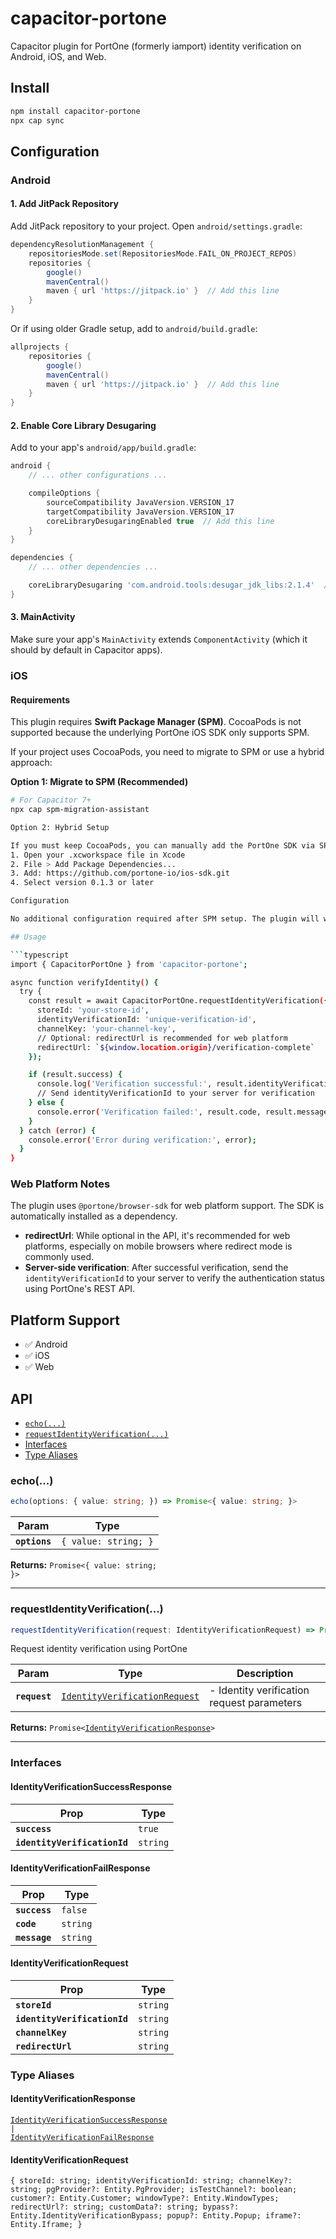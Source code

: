 # capacitor-portone

Capacitor plugin for PortOne (formerly iamport) identity verification on Android, iOS, and Web.

## Install

```bash
npm install capacitor-portone
npx cap sync
```

## Configuration

### Android

#### 1. Add JitPack Repository

Add JitPack repository to your project. Open `android/settings.gradle`:

```gradle
dependencyResolutionManagement {
    repositoriesMode.set(RepositoriesMode.FAIL_ON_PROJECT_REPOS)
    repositories {
        google()
        mavenCentral()
        maven { url 'https://jitpack.io' }  // Add this line
    }
}
```

Or if using older Gradle setup, add to `android/build.gradle`:

```gradle
allprojects {
    repositories {
        google()
        mavenCentral()
        maven { url 'https://jitpack.io' }  // Add this line
    }
}
```

#### 2. Enable Core Library Desugaring

Add to your app's `android/app/build.gradle`:

```gradle
android {
    // ... other configurations ...

    compileOptions {
        sourceCompatibility JavaVersion.VERSION_17
        targetCompatibility JavaVersion.VERSION_17
        coreLibraryDesugaringEnabled true  // Add this line
    }
}

dependencies {
    // ... other dependencies ...

    coreLibraryDesugaring 'com.android.tools:desugar_jdk_libs:2.1.4'  // Add this line
}
```

#### 3. MainActivity

Make sure your app's `MainActivity` extends `ComponentActivity` (which it should by default in Capacitor apps).

### iOS

#### Requirements

This plugin requires **Swift Package Manager (SPM)**. CocoaPods is not supported because the underlying PortOne iOS SDK only supports SPM.

If your project uses CocoaPods, you need to migrate to SPM or use a hybrid approach:

**Option 1: Migrate to SPM (Recommended)**
```bash
# For Capacitor 7+
npx cap spm-migration-assistant

Option 2: Hybrid Setup

If you must keep CocoaPods, you can manually add the PortOne SDK via SPM in Xcode:
1. Open your .xcworkspace file in Xcode
2. File > Add Package Dependencies...
3. Add: https://github.com/portone-io/ios-sdk.git
4. Select version 0.1.3 or later

Configuration

No additional configuration required after SPM setup. The plugin will work out of the box.

## Usage

```typescript
import { CapacitorPortOne } from 'capacitor-portone';

async function verifyIdentity() {
  try {
    const result = await CapacitorPortOne.requestIdentityVerification({
      storeId: 'your-store-id',
      identityVerificationId: 'unique-verification-id',
      channelKey: 'your-channel-key',
      // Optional: redirectUrl is recommended for web platform
      redirectUrl: `${window.location.origin}/verification-complete`
    });

    if (result.success) {
      console.log('Verification successful:', result.identityVerificationId);
      // Send identityVerificationId to your server for verification
    } else {
      console.error('Verification failed:', result.code, result.message);
    }
  } catch (error) {
    console.error('Error during verification:', error);
  }
}
```

### Web Platform Notes

The plugin uses `@portone/browser-sdk` for web platform support. The SDK is automatically installed as a dependency.

- **redirectUrl**: While optional in the API, it's recommended for web platforms, especially on mobile browsers where redirect mode is commonly used.
- **Server-side verification**: After successful verification, send the `identityVerificationId` to your server to verify the authentication status using PortOne's REST API.

## Platform Support

- ✅ Android
- ✅ iOS
- ✅ Web

## API

<docgen-index>

* [`echo(...)`](#echo)
* [`requestIdentityVerification(...)`](#requestidentityverification)
* [Interfaces](#interfaces)
* [Type Aliases](#type-aliases)

</docgen-index>

<docgen-api>
<!--Update the source file JSDoc comments and rerun docgen to update the docs below-->

### echo(...)

```typescript
echo(options: { value: string; }) => Promise<{ value: string; }>
```

| Param         | Type                            |
| ------------- | ------------------------------- |
| **`options`** | <code>{ value: string; }</code> |

**Returns:** <code>Promise&lt;{ value: string; }&gt;</code>

--------------------


### requestIdentityVerification(...)

```typescript
requestIdentityVerification(request: IdentityVerificationRequest) => Promise<IdentityVerificationResponse>
```

Request identity verification using PortOne

| Param         | Type                                                                                | Description                                |
| ------------- | ----------------------------------------------------------------------------------- | ------------------------------------------ |
| **`request`** | <code><a href="#identityverificationrequest">IdentityVerificationRequest</a></code> | - Identity verification request parameters |

**Returns:** <code>Promise&lt;<a href="#identityverificationresponse">IdentityVerificationResponse</a>&gt;</code>

--------------------


### Interfaces


#### IdentityVerificationSuccessResponse

| Prop                         | Type                |
| ---------------------------- | ------------------- |
| **`success`**                | <code>true</code>   |
| **`identityVerificationId`** | <code>string</code> |


#### IdentityVerificationFailResponse

| Prop          | Type                |
| ------------- | ------------------- |
| **`success`** | <code>false</code>  |
| **`code`**    | <code>string</code> |
| **`message`** | <code>string</code> |


#### IdentityVerificationRequest

| Prop                         | Type                |
| ---------------------------- | ------------------- |
| **`storeId`**                | <code>string</code> |
| **`identityVerificationId`** | <code>string</code> |
| **`channelKey`**             | <code>string</code> |
| **`redirectUrl`**            | <code>string</code> |


### Type Aliases


#### IdentityVerificationResponse

<code><a href="#identityverificationsuccessresponse">IdentityVerificationSuccessResponse</a> | <a href="#identityverificationfailresponse">IdentityVerificationFailResponse</a></code>


#### IdentityVerificationRequest

<code>{ storeId: string; identityVerificationId: string; channelKey?: string; pgProvider?: Entity.PgProvider; isTestChannel?: boolean; customer?: Entity.Customer; windowType?: Entity.WindowTypes; redirectUrl?: string; customData?: string; bypass?: Entity.IdentityVerificationBypass; popup?: Entity.Popup; iframe?: Entity.Iframe; }</code>

</docgen-api>
